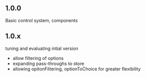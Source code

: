 ## 1.0.0

Basic control system, components

## 1.0.x

tuning and evaluating intial version

* allow filtering of options
* expanding pass-throughs to store
* allowing opitonFiltering, optionToChoice for greater
  flexibility
